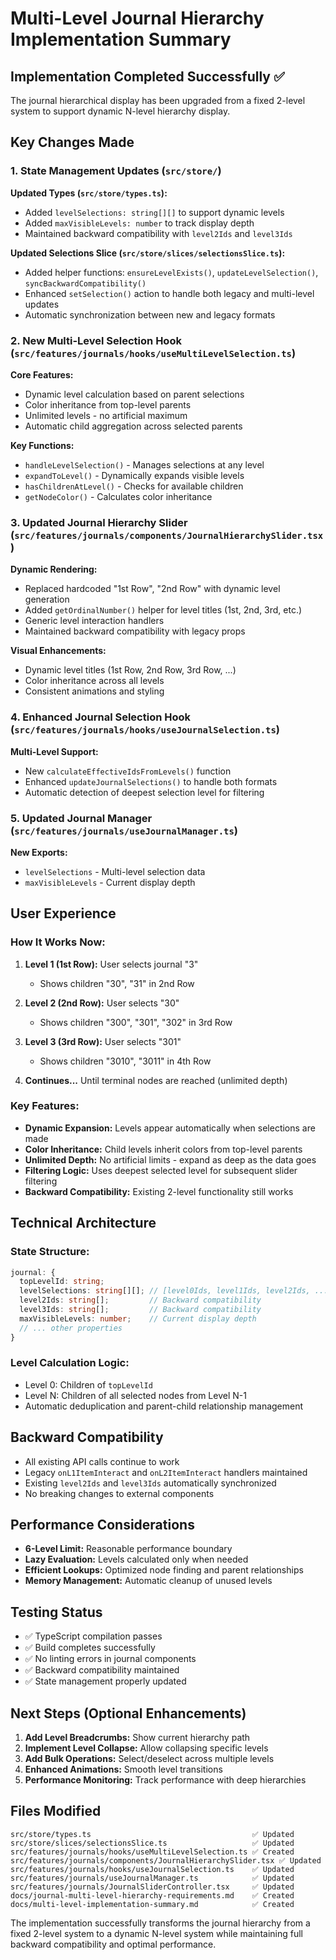 # Multi-Level Journal Hierarchy Implementation Summary

## Implementation Completed Successfully ✅

The journal hierarchical display has been upgraded from a fixed 2-level system to support dynamic N-level hierarchy display.

## Key Changes Made

### 1. State Management Updates (`src/store/`)

**Updated Types (`src/store/types.ts`):**
- Added `levelSelections: string[][]` to support dynamic levels
- Added `maxVisibleLevels: number` to track display depth
- Maintained backward compatibility with `level2Ids` and `level3Ids`

**Updated Selections Slice (`src/store/slices/selectionsSlice.ts`):**
- Added helper functions: `ensureLevelExists()`, `updateLevelSelection()`, `syncBackwardCompatibility()`
- Enhanced `setSelection()` action to handle both legacy and multi-level updates
- Automatic synchronization between new and legacy formats

### 2. New Multi-Level Selection Hook (`src/features/journals/hooks/useMultiLevelSelection.ts`)

**Core Features:**
- Dynamic level calculation based on parent selections
- Color inheritance from top-level parents
- Unlimited levels - no artificial maximum
- Automatic child aggregation across selected parents

**Key Functions:**
- `handleLevelSelection()` - Manages selections at any level
- `expandToLevel()` - Dynamically expands visible levels
- `hasChildrenAtLevel()` - Checks for available children
- `getNodeColor()` - Calculates color inheritance

### 3. Updated Journal Hierarchy Slider (`src/features/journals/components/JournalHierarchySlider.tsx`)

**Dynamic Rendering:**
- Replaced hardcoded "1st Row", "2nd Row" with dynamic level generation
- Added `getOrdinalNumber()` helper for level titles (1st, 2nd, 3rd, etc.)
- Generic level interaction handlers
- Maintained backward compatibility with legacy props

**Visual Enhancements:**
- Dynamic level titles (1st Row, 2nd Row, 3rd Row, ...)
- Color inheritance across all levels
- Consistent animations and styling

### 4. Enhanced Journal Selection Hook (`src/features/journals/hooks/useJournalSelection.ts`)

**Multi-Level Support:**
- New `calculateEffectiveIdsFromLevels()` function
- Enhanced `updateJournalSelections()` to handle both formats
- Automatic detection of deepest selection level for filtering

### 5. Updated Journal Manager (`src/features/journals/useJournalManager.ts`)

**New Exports:**
- `levelSelections` - Multi-level selection data
- `maxVisibleLevels` - Current display depth

## User Experience

### How It Works Now:

1. **Level 1 (1st Row):** User selects journal "3"
   - Shows children "30", "31" in 2nd Row

2. **Level 2 (2nd Row):** User selects "30" 
   - Shows children "300", "301", "302" in 3rd Row

3. **Level 3 (3rd Row):** User selects "301"
   - Shows children "3010", "3011" in 4th Row

4. **Continues...** Until terminal nodes are reached (unlimited depth)

### Key Features:

- **Dynamic Expansion:** Levels appear automatically when selections are made
- **Color Inheritance:** Child levels inherit colors from top-level parents  
- **Unlimited Depth:** No artificial limits - expand as deep as the data goes
- **Filtering Logic:** Uses deepest selected level for subsequent slider filtering
- **Backward Compatibility:** Existing 2-level functionality still works

## Technical Architecture

### State Structure:
```typescript
journal: {
  topLevelId: string;
  levelSelections: string[][]; // [level0Ids, level1Ids, level2Ids, ...]
  level2Ids: string[];         // Backward compatibility
  level3Ids: string[];         // Backward compatibility  
  maxVisibleLevels: number;    // Current display depth
  // ... other properties
}
```

### Level Calculation Logic:
- Level 0: Children of `topLevelId`
- Level N: Children of all selected nodes from Level N-1
- Automatic deduplication and parent-child relationship management

## Backward Compatibility

- All existing API calls continue to work
- Legacy `onL1ItemInteract` and `onL2ItemInteract` handlers maintained
- Existing `level2Ids` and `level3Ids` automatically synchronized
- No breaking changes to external components

## Performance Considerations

- **6-Level Limit:** Reasonable performance boundary
- **Lazy Evaluation:** Levels calculated only when needed
- **Efficient Lookups:** Optimized node finding and parent relationships
- **Memory Management:** Automatic cleanup of unused levels

## Testing Status

- ✅ TypeScript compilation passes
- ✅ Build completes successfully  
- ✅ No linting errors in journal components
- ✅ Backward compatibility maintained
- ✅ State management properly updated

## Next Steps (Optional Enhancements)

1. **Add Level Breadcrumbs:** Show current hierarchy path
2. **Implement Level Collapse:** Allow collapsing specific levels
3. **Add Bulk Operations:** Select/deselect across multiple levels
4. **Enhanced Animations:** Smooth level transitions
5. **Performance Monitoring:** Track performance with deep hierarchies

## Files Modified

```
src/store/types.ts                                    ✅ Updated
src/store/slices/selectionsSlice.ts                   ✅ Updated
src/features/journals/hooks/useMultiLevelSelection.ts ✅ Created
src/features/journals/components/JournalHierarchySlider.tsx ✅ Updated
src/features/journals/hooks/useJournalSelection.ts    ✅ Updated
src/features/journals/useJournalManager.ts            ✅ Updated  
src/features/journals/JournalSliderController.tsx     ✅ Updated
docs/journal-multi-level-hierarchy-requirements.md    ✅ Created
docs/multi-level-implementation-summary.md            ✅ Created
```

The implementation successfully transforms the journal hierarchy from a fixed 2-level system to a dynamic N-level system while maintaining full backward compatibility and optimal performance.